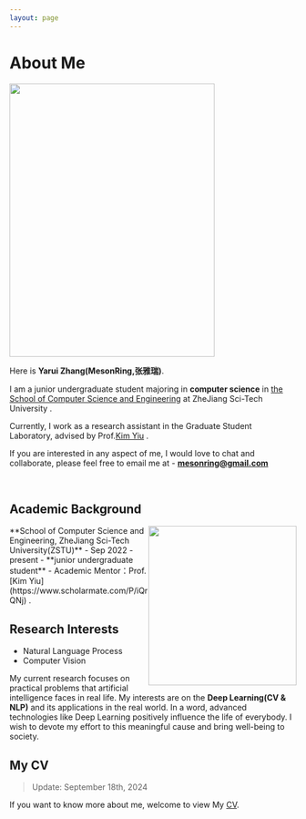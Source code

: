 ```yaml
---
layout: page
---
```


# About Me

<img src="https:///zyrzjyzxy.github.io/images/zyr/zyr_life.jpg" class="floatpic" width="360" height="480">

Here is **Yarui Zhang(MesonRing,张雅瑞)**.


I am a junior undergraduate student majoring in **computer science** in [the School of Computer Science and Engineering](https://scst.zstu.edu.cn/) at ZheJiang Sci-Tech University . 

Currently, I work as a research assistant in the Graduate Student Laboratory, advised by Prof.[Kim Yiu](https://www.scholarmate.com/P/iQrQNj) .

If you are interested in any aspect of me, I would love to chat and collaborate, please feel free to email me at - **mesonring@gmail.com** 


<br>

## Academic Background
<img src="https:///zyrzjyzxy.github.io/images/zyr/ZSTU.jpg" class="floatpic" width="260" height="280" style="float: right;">
**School of Computer Science and Engineering, ZheJiang Sci-Tech University(ZSTU)**
- Sep 2022 - present
- **junior undergraduate student**
<!-- - GPA Ranking: **1/177（top 1%)** -->
- Academic Mentor：Prof.[Kim Yiu](https://www.scholarmate.com/P/iQrQNj) .


## Research Interests

- Natural Language Process
- Computer Vision

My current research focuses on practical problems that artificial intelligence faces in real life. My interests are on the **Deep Learning(CV & NLP)** and its applications in the real world. In a word, advanced technologies like Deep Learning positively influence the life of everybody.  I wish to devote my effort to this meaningful cause and bring well-being to society.
<br>

## My CV

> Update: September 18th, 2024

If you want to know more about me, welcome to view My [CV](https:///zyrzjyzxy.github.io/file/zyr_20240923.pdf ).
<br>